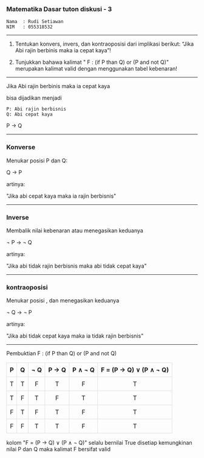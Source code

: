 ### Matematika Dasar tuton diskusi - 3

```
Nama  : Rudi Setiawan
NIM   : 055318532
```

---

1. Tentukan konvers, invers, dan kontraoposisi dari implikasi berikut: “Jika Abi rajin berbinis maka ia cepat kaya”!

2. Tunjukkan bahawa kalimat " F : (if P than Q) or (P and not Q)" merupakan kalimat valid dengan menggunakan tabel kebenaran!

---

Jika Abi rajin berbinis maka ia cepat kaya

bisa dijadikan menjadi

```
P: Abi rajin berbisnis
Q: Abi cepat kaya
```

P -> Q

---

### Konverse

Menukar posisi P dan Q:

Q -> P

artinya:

"Jika abi cepat kaya maka ia rajin berbisnis"

---

### Inverse

Membalik nilai kebenaran atau menegasikan keduanya

¬ P -> ¬ Q

artinya:

"Jika abi tidak rajin berbisnis maka abi tidak cepat kaya"

---

### kontraoposisi

Menukar posisi , dan menegasikan keduanya

¬ Q -> ¬ P

artinya:

"Jika abi tidak cepat kaya maka ia tidak rajin berbisnis"

---

Pembuktian F : (if P than Q) or (P and not Q)

<style>
table {
    width: 100% !important;
    table-layout: fixed !important;
    border-collapse: collapse !important;
}
td, th {
    text-align: center !important;
    padding: 8px !important;
    border: 1px solid #ddd !important;
    word-wrap: break-word !important;
}
</style>

|  P  |  Q  | ¬ Q | P → Q | P ∧ ¬ Q | F = (P → Q) ∨ (P ∧ ¬ Q) |
| :-: | :-: | :-: | :---: | :-----: | :---------------------: |
|  T  |  T  |  F  |   T   |    F    |            T            |
|  T  |  F  |  T  |   F   |    T    |            T            |
|  F  |  T  |  F  |   T   |    F    |            T            |
|  F  |  F  |  T  |   T   |    F    |            T            |

kolom "F = (P → Q) ∨ (P ∧ ¬ Q)" selalu bernilai True disetiap kemungkinan nilai P dan Q
maka kalimat F bersifat valid

